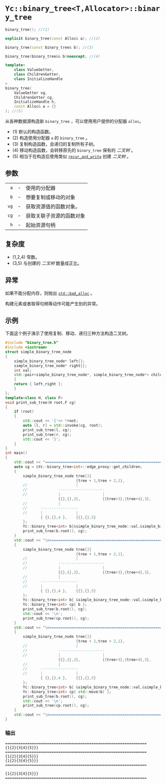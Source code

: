 # `Yc::binary_tree<T,Allocator>::binary_tree`

```C++
binary_tree(); //(1)
```

```C++
explicit binary_tree(const Alloc& a); //(2)
```

```C++
binary_tree(const binary_tree& b); //(3)
```

```C++
binary_tree(binary_tree&& b)noexcept; //(4)
```

```C++
template<
    class ValueGetter,
    class ChildrenGetter,
    class InitializeHandle
>
binary_tree(
    ValueGetter vg,
    ChildrenGetter cg,
    InitializeHandle h,
    const Alloc& a = {}
); //(5)
```

从各种数据源构造新 `binary_tree` ，可以使用用户提供的分配器 `alloc`。

- (1) 默认的构造函数。
- (2) 构造使用分配器 `a` 的 `binary_tree` 。
- (3) 复制构造函数，会递归的复制所有子树。
- (4) 移动构造函数，会转移原先的 `binary_tree` 保有的 _二叉树_ 。
- (5) 相当于在构造后使用类似 [`recur_and_write`](recur_and_write.md) 创建 _二叉树_ 。

## 参数

||||
|-:|-|:-|
|`a`|-|使用的分配器|
|`b`|-|想要复制或移动的对象|
|`vg`|-|获取资源值的函数对象。|
|`cg`|-|获取关联子资源的函数对象|
|`h`|-|起始资源句柄|

## 复杂度

- (1,2,4) 常数。
- (3,5) 与创建的 _二叉树_ 数量成正比。

## 异常

如果不能分配内存，则抛出 [`std::bad_alloc`](https://zh.cppreference.com/w/cpp/memory/new/bad_alloc) 。

构建元素或者取得句柄等动作可能产生别的异常。

## 示例

下面这个例子演示了使用复制、移动、递归三种方法构造二叉树。

```C++
#include "binary_tree.h"
#include <iostream>
struct simple_binary_tree_node
{
    simple_binary_tree_node* left{};
    simple_binary_tree_node* right{};
    int val;
    std::pair<simple_binary_tree_node*, simple_binary_tree_node*> children()const noexcept
    {
    return { left,right };
    }
};
template<class H, class F>
void print_sub_tree(H root,F cg)
{
    if (root)
    {
        std::cout << '{'<< *root;
        auto [l, r] = std::invoke(cg, root);
        print_sub_tree(l, cg);
        print_sub_tree(r, cg);
        std::cout << '}';
    }
}
int main()
{
    std::cout << "================================================================\n";
    auto cg = &Yc::binary_tree<int>::edge_proxy::get_children;
    {
        simple_binary_tree_node tree[]{
                                {tree + 1,tree + 2,1},
        //                      |
        //              ---------------------
        //              |                   |
                        {{},{},2},          {{tree+3},{tree+4},3},
        //              |
        //      -----------------
        //      |               |
                { {},{},4 },    {{},{},5}
        };
        Yc::binary_tree<int> b{&simple_binary_tree_node::val,&simple_binary_tree_node::children,&tree[0]};
        print_sub_tree(b.root(), cg);
    }
    std::cout << "\n================================================================\n";
    {
        simple_binary_tree_node tree[]{
                                {tree + 1,tree + 2,1},
        //                      |
        //              ---------------------
        //              |                   |
                        {{},{},2},          {{tree+3},{tree+4},3},
        //              |
        //      -----------------
        //      |               |
                { {},{},4 },    {{},{},5}
        };
        Yc::binary_tree<int> b{ &simple_binary_tree_node::val,&simple_binary_tree_node::children,&tree[0] };
        Yc::binary_tree<int> cp{ b };
        print_sub_tree(b.root(), cg);
        std::cout << '\n';
        print_sub_tree(cp.root(), cg);
    }
    std::cout << "\n================================================================\n";
    {
        simple_binary_tree_node tree[]{
                                {tree + 1,tree + 2,1},
        //                      |
        //              ---------------------
        //              |                   |
                        {{},{},2},          {{tree+3},{tree+4},3},
        //              |
        //      -----------------
        //      |               |
                { {},{},4 },    {{},{},5}
        };
        Yc::binary_tree<int> b{ &simple_binary_tree_node::val,&simple_binary_tree_node::children,&tree[0] };
        Yc::binary_tree<int> cp{ std::move(b) };
        print_sub_tree(b.root(), cg);
        std::cout << '\n';
        print_sub_tree(cp.root(), cg);
    }
    std::cout << "\n================================================================\n";
}
```

### 输出

```plain text
================================================================
{1{2}{3{4}{5}}}
================================================================
{1{2}{3{4}{5}}}
{1{2}{3{4}{5}}}
================================================================

{1{2}{3{4}{5}}}
================================================================

```

